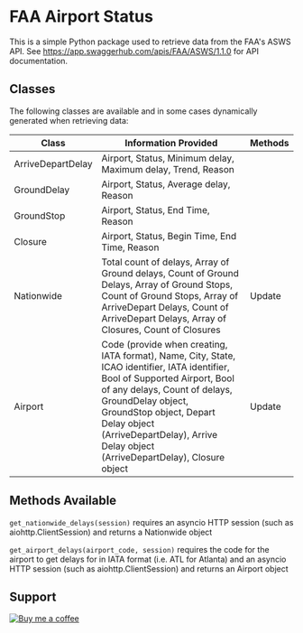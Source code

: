 # FAA Airport Status

This is a simple Python package used to retrieve data from the FAA's ASWS API. See https://app.swaggerhub.com/apis/FAA/ASWS/1.1.0 for API documentation.

## Classes

The following classes are available and in some cases dynamically generated when retrieving data:

Class | Information Provided | Methods
--- | --- | ---
ArriveDepartDelay | Airport, Status, Minimum delay, Maximum delay, Trend, Reason
GroundDelay | Airport, Status, Average delay, Reason
GroundStop | Airport, Status, End Time, Reason
Closure | Airport, Status, Begin Time, End Time, Reason
Nationwide | Total count of delays, Array of Ground delays, Count of Ground Delays, Array of Ground Stops, Count of Ground Stops, Array of ArriveDepart Delays, Count of ArriveDepart Delays, Array of Closures, Count of Closures | Update
Airport | Code (provide when creating, IATA format), Name, City, State, ICAO identifier, IATA identifier, Bool of Supported Airport, Bool of any delays, Count of delays, GroundDelay object, GroundStop object, Depart Delay object (ArriveDepartDelay), Arrive Delay object (ArriveDepartDelay), Closure object | Update

## Methods Available

`get_nationwide_delays(session)` requires an asyncio HTTP session (such as aiohttp.ClientSession) and returns a Nationwide object

`get_airport_delays(airport_code, session)` requires the code for the airport to get delays for in IATA format (i.e. ATL for Atlanta) and an asyncio HTTP session (such as aiohttp.ClientSession) and returns an Airport object

## Support
[![Buy me a coffee][buymeacoffee-shield]][buymeacoffee]



[buymeacoffee-shield]: https://www.buymeacoffee.com/assets/img/guidelines/download-assets-sm-2.svg
[buymeacoffee]: https://www.buymeacoffee.com/ntilley905
